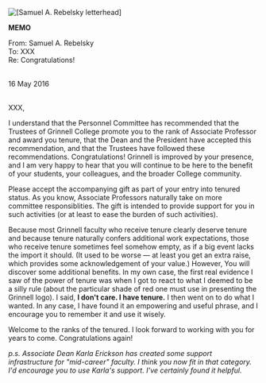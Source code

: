 <!DOCTYPE HTML PUBLIC "-//W3C//DTD HTML 4.01//EN"
   "http://www.w3.org/TR/html4/strict.dtd">
<html lang="en">
<head>
<meta http-equiv="Content-Type" content="text/html; charset=US-ASCII">
</head>

<body>

<p>
<img src="Images/samr.eps" alt="[Samuel A. Rebelsky letterhead]">
</p>

<p><b>MEMO</b></p>

<p>
From: Samuel A. Rebelsky <br>
To: XXX<br>
Re: Congratulations!
</p>

<p>&nbsp;<br>
16 May 2016<br>
&nbsp;<br>
</p>

<p>
XXX,
</p>

<p>
  I understand that the Personnel Committee has recommended that the
  Trustees of Grinnell College promote you to the rank of Associate
  Professor and award you tenure, that the Dean and the President have
  accepted this recommendation, and that the Trustees have followed
  these recommendations.  Congratulations!  Grinnell is improved by
  your presence, and I am very happy to hear that you will continue
  to be here to the benefit of your students, your colleagues, and the
  broader College community.
</p>

<p>
  Please accept the accompanying gift as part of your entry into
  tenured status.  As you know, Associate Professors naturally take
  on more committee responsiblities.  The gift is intended to provide
  support for you in such activities (or at least to ease the burden of
  such activities).
</p>

<p>
  Because most Grinnell faculty who receive tenure clearly deserve tenure
  and because tenure naturally confers additional work expectations,
  those who receive tenure sometimes feel somehow empty, as if a big event
  lacks the import it should.  (It used to be worse &mdash; at least you
  get an extra raise, which provides some acknowledgement of your value.)
  However, You will discover some additional benefits.  In my own case,
  the first real evidence I saw of the power of tenure was when I got to
  react to what I deemed to be a silly rule (about the particular shade
  of red one must use in presenting the Grinnell logo).  I said, <b>I
  don't care.  I have tenure.</b>  I then went on to do what I wanted.
  In any case, I have found it an empowering and useful phrase, and I
  encourage you to remember it and use it wisely.
</p>

<p>
  Welcome to the ranks of the tenured.  I look forward to working with
  you for years to come.  Congratulations again!
</p>

<p>
  <i>p.s. Associate Dean Karla Erickson has created some support infrastructure 
  for "mid-career" faculty.  I think you now fit in that category.  I'd
  encourage you to use Karla's support.  I've certainly found it helpful.</i>
</p>

</body>
</html>

